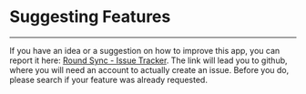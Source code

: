 # Suggesting Features
---

If you have an idea or a suggestion on how to improve this app, you can report it here: [Round Sync - Issue Tracker](https://github.com/newhinton/Round-Sync/issues).
The link will lead you to github, where you will need an account to actually create an issue. Before you do, please search if your feature was already requested.